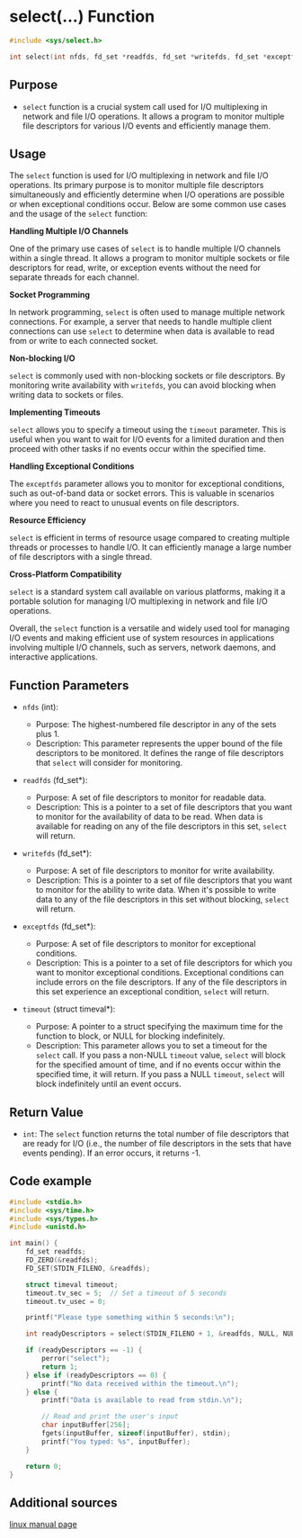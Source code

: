 # select(...) Function

```c
#include <sys/select.h>

int select(int nfds, fd_set *readfds, fd_set *writefds, fd_set *exceptfds, struct timeval *timeout);

```

## Purpose
- `select` function is a crucial system call used for I/O multiplexing in network and file I/O operations. It allows a program to monitor multiple file descriptors for various I/O events and efficiently manage them.

## Usage
The `select` function is used for I/O multiplexing in network and file I/O operations. Its primary purpose is to monitor multiple file descriptors simultaneously and efficiently determine when I/O operations are possible or when exceptional conditions occur. Below are some common use cases and the usage of the `select` function:

**Handling Multiple I/O Channels**

One of the primary use cases of `select` is to handle multiple I/O channels within a single thread. It allows a program to monitor multiple sockets or file descriptors for read, write, or exception events without the need for separate threads for each channel.

**Socket Programming**

In network programming, `select` is often used to manage multiple network connections. For example, a server that needs to handle multiple client connections can use `select` to determine when data is available to read from or write to each connected socket.

**Non-blocking I/O**

`select` is commonly used with non-blocking sockets or file descriptors. By monitoring write availability with `writefds`, you can avoid blocking when writing data to sockets or files.

**Implementing Timeouts**

`select` allows you to specify a timeout using the `timeout` parameter. This is useful when you want to wait for I/O events for a limited duration and then proceed with other tasks if no events occur within the specified time.

**Handling Exceptional Conditions**

The `exceptfds` parameter allows you to monitor for exceptional conditions, such as out-of-band data or socket errors. This is valuable in scenarios where you need to react to unusual events on file descriptors.

**Resource Efficiency**

`select` is efficient in terms of resource usage compared to creating multiple threads or processes to handle I/O. It can efficiently manage a large number of file descriptors with a single thread.

**Cross-Platform Compatibility**

`select` is a standard system call available on various platforms, making it a portable solution for managing I/O multiplexing in network and file I/O operations.

Overall, the `select` function is a versatile and widely used tool for managing I/O events and making efficient use of system resources in applications involving multiple I/O channels, such as servers, network daemons, and interactive applications.

## Function Parameters
- `nfds` (int):
  - Purpose: The highest-numbered file descriptor in any of the sets plus 1.
  - Description: This parameter represents the upper bound of the file descriptors to be monitored. It defines the range of file descriptors that `select` will consider for monitoring.

- `readfds` (fd_set*):
  - Purpose: A set of file descriptors to monitor for readable data.
  - Description: This is a pointer to a set of file descriptors that you want to monitor for the availability of data to be read. When data is available for reading on any of the file descriptors in this set, `select` will return.

- `writefds` (fd_set*):
  - Purpose: A set of file descriptors to monitor for write availability.
  - Description: This is a pointer to a set of file descriptors that you want to monitor for the ability to write data. When it's possible to write data to any of the file descriptors in this set without blocking, `select` will return.

- `exceptfds` (fd_set*):
  - Purpose: A set of file descriptors to monitor for exceptional conditions.
  - Description: This is a pointer to a set of file descriptors for which you want to monitor exceptional conditions. Exceptional conditions can include errors on the file descriptors. If any of the file descriptors in this set experience an exceptional condition, `select` will return.

- `timeout` (struct timeval*):
  - Purpose: A pointer to a struct specifying the maximum time for the function to block, or NULL for blocking indefinitely.
  - Description: This parameter allows you to set a timeout for the `select` call. If you pass a non-NULL `timeout` value, `select` will block for the specified amount of time, and if no events occur within the specified time, it will return. If you pass a NULL `timeout`, `select` will block indefinitely until an event occurs.

## Return Value
- `int`:
The `select` function returns the total number of file descriptors that are ready for I/O (i.e., the number of file descriptors in the sets that have events pending). If an error occurs, it returns -1.

## Code example
```c
#include <stdio.h>
#include <sys/time.h>
#include <sys/types.h>
#include <unistd.h>

int main() {
    fd_set readfds;
    FD_ZERO(&readfds);
    FD_SET(STDIN_FILENO, &readfds);

    struct timeval timeout;
    timeout.tv_sec = 5;  // Set a timeout of 5 seconds
    timeout.tv_usec = 0;

    printf("Please type something within 5 seconds:\n");

    int readyDescriptors = select(STDIN_FILENO + 1, &readfds, NULL, NULL, &timeout);

    if (readyDescriptors == -1) {
        perror("select");
        return 1;
    } else if (readyDescriptors == 0) {
        printf("No data received within the timeout.\n");
    } else {
        printf("Data is available to read from stdin.\n");

        // Read and print the user's input
        char inputBuffer[256];
        fgets(inputBuffer, sizeof(inputBuffer), stdin);
        printf("You typed: %s", inputBuffer);
    }

    return 0;
}
```
## Additional sources

[linux manual page](https://man7.org/linux/man-pages/man2/select.2.html)